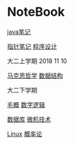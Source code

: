 # NoteBook

[java笔记](Java笔记.md) 

[指针笔记](指针.md) [程序设计](程序设计.md)

大二上学期 2018 11 10

[马克思哲学](马克思哲学.md) [数据结构](数据结构.md
)

大二下学期 

[毛概](毛概.md) [数字逻辑](数字逻辑.md)

[数据库](数据库.md) [微机技术](微机技术.md)

[Linux](Linux.md) [概率论](概率论.md)
[]() []()
[]() []()
